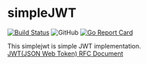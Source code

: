 # simpleJWT

[![Build Status](https://travis-ci.org/knight2995/simplejwt.svg?branch=master)](https://travis-ci.org/knight2995/simplejwt)
![GitHub](https://img.shields.io/github/license/knight2995/simplejwt)
[![Go Report Card](https://goreportcard.com/badge/github.com/knight2995/simplejwt)](https://goreportcard.com/report/github.com/knight2995/simplejwt)

This simplejwt is simple JWT implementation.  
[JWT(JSON Web Token) RFC Document](https://tools.ietf.org/html/rfc7519)